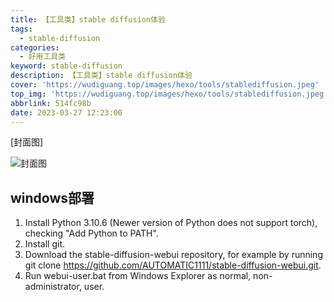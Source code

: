 ```yaml
---
title: 【工具类】stable diffusion体验
tags:
  - stable-diffusion
categories:
  - 好用工具类
keyword: stable-diffusion
description: 【工具类】stable diffusion体验
cover: 'https://wudiguang.top/images/hexo/tools/stablediffusion.jpeg'
top_img: 'https://wudiguang.top/images/hexo/tools/stablediffusion.jpeg'
abbrlink: 514fc98b
date: 2023-03-27 12:23:00
---
```


[封面图]

![封面图](https://wudiguang.top/images/hexo/tools/stablediffusion.jpeg)


## windows部署

1. Install Python 3.10.6 (Newer version of Python does not support torch), checking "Add Python to PATH".
2. Install git.
3. Download the stable-diffusion-webui repository, for example by running git clone https://github.com/AUTOMATIC1111/stable-diffusion-webui.git.
4. Run webui-user.bat from Windows Explorer as normal, non-administrator, user.


